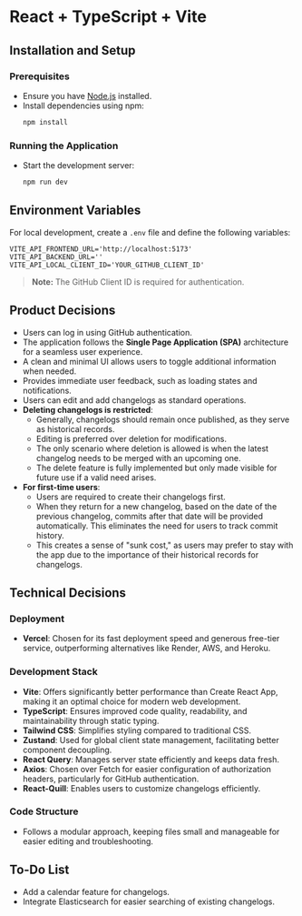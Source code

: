 # React + TypeScript + Vite

## Installation and Setup

### Prerequisites
- Ensure you have [Node.js](https://nodejs.org/) installed.
- Install dependencies using npm:
  ```sh
  npm install
  ```

### Running the Application
- Start the development server:
  ```sh
  npm run dev
  ```

## Environment Variables
For local development, create a `.env` file and define the following variables:
```env
VITE_API_FRONTEND_URL='http://localhost:5173'
VITE_API_BACKEND_URL=''
VITE_API_LOCAL_CLIENT_ID='YOUR_GITHUB_CLIENT_ID'
```
> **Note:** The GitHub Client ID is required for authentication.

## Product Decisions
- Users can log in using GitHub authentication.
- The application follows the **Single Page Application (SPA)** architecture for a seamless user experience.
- A clean and minimal UI allows users to toggle additional information when needed.
- Provides immediate user feedback, such as loading states and notifications.
- Users can edit and add changelogs as standard operations.
- **Deleting changelogs is restricted**:
  - Generally, changelogs should remain once published, as they serve as historical records.
  - Editing is preferred over deletion for modifications.
  - The only scenario where deletion is allowed is when the latest changelog needs to be merged with an upcoming one.
  - The delete feature is fully implemented but only made visible for future use if a valid need arises.
- **For first-time users**:
  - Users are required to create their changelogs first.
  - When they return for a new changelog, based on the date of the previous changelog, commits after that date will be provided automatically. This eliminates the need for users to track commit history.
  - This creates a sense of "sunk cost," as users may prefer to stay with the app due to the importance of their historical records for changelogs.

  

## Technical Decisions

### Deployment
- **Vercel**: Chosen for its fast deployment speed and generous free-tier service, outperforming alternatives like Render, AWS, and Heroku.

### Development Stack
- **Vite**: Offers significantly better performance than Create React App, making it an optimal choice for modern web development.
- **TypeScript**: Ensures improved code quality, readability, and maintainability through static typing.
- **Tailwind CSS**: Simplifies styling compared to traditional CSS.
- **Zustand**: Used for global client state management, facilitating better component decoupling.
- **React Query**: Manages server state efficiently and keeps data fresh.
- **Axios**: Chosen over Fetch for easier configuration of authorization headers, particularly for GitHub authentication.
- **React-Quill**: Enables users to customize changelogs efficiently.

### Code Structure
- Follows a modular approach, keeping files small and manageable for easier editing and troubleshooting.

## To-Do List
- Add a calendar feature for changelogs.
- Integrate Elasticsearch for easier searching of existing changelogs.

